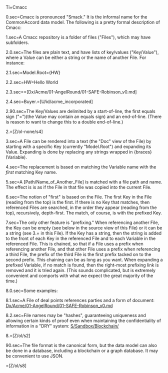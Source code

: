 Ti=Cmacc

0.sec=Cmacc is pronounced "Smack."   It is the informal name for the CommonAccord data model.  The following is a pretty formal description of Cmacc:

1.sec=A Cmacc repository is a folder of files ("Files"), which may have subfolders. 

2.0.sec=The files are plain text, and have lists of key/values ("Key/Value"), where a Value can be either a string or the name of another File.  For instance:

2.1.sec=Model.Root={HW}

2.2.sec=HW=Hello World

2.3.sec==[Dx/Acme/01-AngelRound/01-SAFE-Robinson_v0.md]

2.4.sec=Buyer.=[U/id/acme_incorporated]

2.90.sec=The Key/Values are delimited by a start-of-line, the first equals sign ("=")(the Value may contain an equals sign) and an end-of-line.  (There is reason to want to change this to a double end-of-line.)
 
2.=[Z/ol-none/s4]

3.sec=A File can be rendered into a text (the "Doc" view of the File) by starting with a specific Key (currently "Model.Root") and expanding its Value.  Expanding is done by replacing any strings wrapped in {braces} (Variable). 

4.sec=The replacement is based on matching the Variable name with the <i>first</i> matching Key name.

5.sec=A [Path/Name_of_Another_File] is matched with a file path and name.  The effect is is as if the File in that file was copied into the current File.

6.sec=The notion of "first" is based on the File.  The first Key in the File (reading from the top) is the first.  If there is no Key that matches, then referenced Files are searched, in the order they appear (reading from the top), recursively, depth-first.  The match, of course, is with the prefixed Key. 

7.sec=The only other feature is "prefixing."  When referencing another File, the Key can be empty (see below in the source view of this File) or it can be a string (see 3.= in this File).  If the Key has a string, then the string is added to the front of each Key in the referenced File and to each Variable in the referenced File.  This is chained, so that if a File uses a prefix when referencing another File, and that other File uses a prefix when referencing a third File, the prefix of the third File is the first prefix tacked on to the second prefix.  This chaining can be as long as you want.  When expanding a prefixed Variable, if no match is found, then the right-most prefixing link is removed and it is tried again.  (This sounds complicated, but is extremely convenient and comports with what we expect the great majority of the time.)

8.0.sec=Some examples:

8.1.sec=A File of deal points references parties and a form of document:  <a href="index.php?action=source&file=Dx/Acme/01-AngelRound/01-SAFE-Robinson_v0.md">Dx/Acme/01-AngelRound/01-SAFE-Robinson_v0.md</a>

8.2.sec=File names may be "hashes", guaranteeing uniqueness and allowing certain kinds of proof even when maintaining the confidentiality of information in a "DRY" system: <a href="index.php?action=list&file=S/Sandbox/Blockchain/">S/Sandbox/Blockchain/</a>

8.=[Z/ol/s2] 
 
90.sec=The file format is the canonical form, but the data model can also be done in a database, including a blockchain or a graph database.  It may be convenient to use JSON.

=[Z/ol/s8]